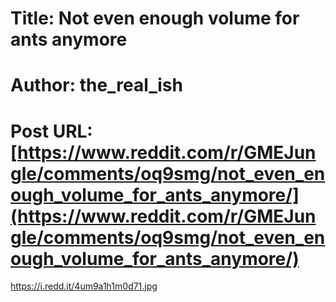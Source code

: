 # Title: Not even enough volume for ants anymore
# Author: the_real_ish
# Post URL: [https://www.reddit.com/r/GMEJungle/comments/oq9smg/not_even_enough_volume_for_ants_anymore/](https://www.reddit.com/r/GMEJungle/comments/oq9smg/not_even_enough_volume_for_ants_anymore/)


https://i.redd.it/4um9a1h1m0d71.jpg
